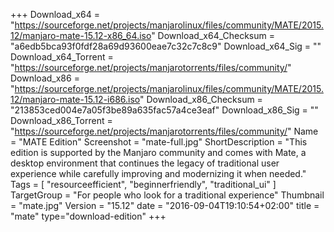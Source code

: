 +++
Download_x64 = "https://sourceforge.net/projects/manjarolinux/files/community/MATE/2015.12/manjaro-mate-15.12-x86_64.iso"
Download_x64_Checksum = "a6edb5bca93f0fdf28a69d93600eae7c32c7c8c9"
Download_x64_Sig = ""
Download_x64_Torrent = "https://sourceforge.net/projects/manjarotorrents/files/community/"
Download_x86 = "https://sourceforge.net/projects/manjarolinux/files/community/MATE/2015.12/manjaro-mate-15.12-i686.iso"
Download_x86_Checksum = "213853ced004e7a05f3be89a635fac57a4ce3eaf"
Download_x86_Sig = ""
Download_x86_Torrent = "https://sourceforge.net/projects/manjarotorrents/files/community/"
Name = "MATE Edition"
Screenshot = "mate-full.jpg"
ShortDescription = "This edition is supported by the Manjaro community and comes with Mate, a desktop environment that continues the legacy of traditional user experience while carefully improving and modernizing it when needed."
Tags = [ "resourceefficient", "beginnerfriendly", "traditional_ui" ]
TargetGroup = "For people who look for a traditional experience"
Thumbnail = "mate.jpg"
Version = "15.12"
date = "2016-09-04T19:10:54+02:00"
title = "mate"
type="download-edition"
+++

